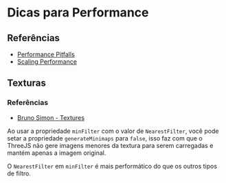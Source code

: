 # Dicas para Performance

## Referências

- [Performance Pitfalls](https://docs.pmnd.rs/react-three-fiber/advanced/pitfalls)
- [Scaling Performance](https://docs.pmnd.rs/react-three-fiber/advanced/scaling-performance)

## Texturas

### Referências

- [Bruno Simon - Textures](https://threejs-journey.com/lessons/11)

Ao usar a propriedade `minFilter` com o valor de `NearestFilter`, você pode setar a propriedade `generateMinimaps` para `false`, isso faz com que o ThreeJS não gere imagens menores da textura para serem carregadas e mantém apenas a imagem original.

O `NearestFilter` em `minFilter` é mais performático do que os outros tipos de filtro.
